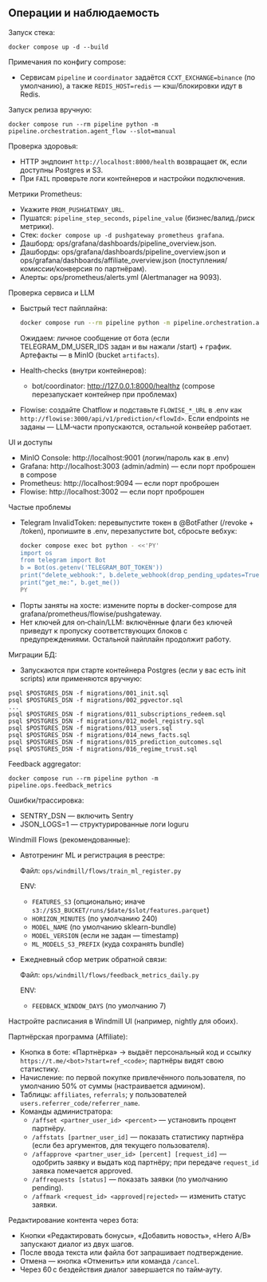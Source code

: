 ## Операции и наблюдаемость

Запуск стека:

```
docker compose up -d --build
```

Примечания по конфигу compose:
- Сервисам `pipeline` и `coordinator` задаётся `CCXT_EXCHANGE=binance` (по умолчанию), а также `REDIS_HOST=redis` — кэш/блокировки идут в Redis.

Запуск релиза вручную:

```
docker compose run --rm pipeline python -m pipeline.orchestration.agent_flow --slot=manual
```

Проверка здоровья:

- HTTP эндпоинт `http://localhost:8000/health` возвращает `OK`, если доступны Postgres и S3.
- При `FAIL` проверьте логи контейнеров и настройки подключения.

Метрики Prometheus:
- Укажите `PROM_PUSHGATEWAY_URL`.
- Пушатся: `pipeline_step_seconds`, `pipeline_value` (бизнес/валид./риск метрики).
- Стек: `docker compose up -d pushgateway prometheus grafana`.
- Дашборд: ops/grafana/dashboards/pipeline_overview.json.
- Дашборды: ops/grafana/dashboards/pipeline_overview.json и ops/grafana/dashboards/affiliate_overview.json (поступления/комиссии/конверсия по партнёрам).
- Алерты: ops/prometheus/alerts.yml (Alertmanager на 9093).

Проверка сервиса и LLM

- Быстрый тест пайплайна:
  ```bash
  docker compose run --rm pipeline python -m pipeline.orchestration.agent_flow --slot=manual
  ```
  Ожидаем: личное сообщение от бота (если TELEGRAM_DM_USER_IDS задан и вы нажали /start) + график. Артефакты — в MinIO (bucket `artifacts`).

- Health‑checks (внутри контейнеров):
  - bot/coordinator: http://127.0.0.1:8000/healthz (compose перезапускает контейнер при проблемах)

- Flowise: создайте Chatflow и подставьте `FLOWISE_*_URL` в .env как `http://flowise:3000/api/v1/prediction/<flowId>`. Если endpoints не заданы — LLM‑части пропускаются, остальной конвейер работает.

UI и доступы

- MinIO Console: http://localhost:9001 (логин/пароль как в .env)
- Grafana: http://localhost:3003 (admin/admin) — если порт проброшен в compose
- Prometheus: http://localhost:9094 — если порт проброшен
- Flowise: http://localhost:3002 — если порт проброшен

Частые проблемы

- Telegram InvalidToken: перевыпустите токен в @BotFather (/revoke + /token), пропишите в .env, перезапустите bot, сбросьте вебхук:
  ```bash
  docker compose exec bot python - <<'PY'
  import os
  from telegram import Bot
  b = Bot(os.getenv('TELEGRAM_BOT_TOKEN'))
  print("delete_webhook:", b.delete_webhook(drop_pending_updates=True))
  print("get_me:", b.get_me())
  PY
  ```
- Порты заняты на хосте: измените порты в docker-compose для grafana/prometheus/flowise/pushgateway.
- Нет ключей для on‑chain/LLM: включённые флаги без ключей приведут к пропуску соответствующих блоков с предупреждениями. Остальной пайплайн продолжит работу.

Миграции БД:
- Запускаются при старте контейнера Postgres (если у вас есть init scripts) или применяются вручную:

```
psql $POSTGRES_DSN -f migrations/001_init.sql
psql $POSTGRES_DSN -f migrations/002_pgvector.sql
...
psql $POSTGRES_DSN -f migrations/011_subscriptions_redeem.sql
psql $POSTGRES_DSN -f migrations/012_model_registry.sql
psql $POSTGRES_DSN -f migrations/013_users.sql
psql $POSTGRES_DSN -f migrations/014_news_facts.sql
psql $POSTGRES_DSN -f migrations/015_prediction_outcomes.sql
psql $POSTGRES_DSN -f migrations/016_regime_trust.sql
```

Feedback aggregator:

```
docker compose run --rm pipeline python -m pipeline.ops.feedback_metrics
```

Ошибки/трассировка:
- SENTRY_DSN — включить Sentry
- JSON_LOGS=1 — структурированные логи loguru

Windmill Flows (рекомендованные):

- Автотренинг ML и регистрация в реестре:

  Файл: `ops/windmill/flows/train_ml_register.py`

  ENV:
  - `FEATURES_S3` (опционально; иначе `s3://$S3_BUCKET/runs/$date/$slot/features.parquet`)
  - `HORIZON_MINUTES` (по умолчанию 240)
  - `MODEL_NAME` (по умолчанию sklearn-bundle)
  - `MODEL_VERSION` (если не задан — timestamp)
  - `ML_MODELS_S3_PREFIX` (куда сохранять bundle)

- Ежедневный сбор метрик обратной связи:

  Файл: `ops/windmill/flows/feedback_metrics_daily.py`

  ENV:
  - `FEEDBACK_WINDOW_DAYS` (по умолчанию 7)

Настройте расписания в Windmill UI (например, nightly для обоих).

Партнёрская программа (Affiliate):

- Кнопка в боте: «Партнёрка» → выдаёт персональный код и ссылку `https://t.me/<bot>?start=ref_<code>`; партнёры видят свою статистику.
- Начисление: по первой покупке привлечённого пользователя, по умолчанию 50% от суммы (настраивается админом).
- Таблицы: `affiliates`, `referrals`; у пользователей `users.referrer_code/referrer_name`.
- Команды администратора:
  - `/affset <partner_user_id> <percent>` — установить процент партнёру.
  - `/affstats [partner_user_id]` — показать статистику партнёра (если без аргументов, для текущего пользователя).
  - `/affapprove <partner_user_id> [percent] [request_id]` — одобрить заявку и выдать код партнёру; при передаче `request_id` заявка помечается approved.
  - `/affrequests [status]` — показать заявки (по умолчанию pending).
  - `/affmark <request_id> <approved|rejected>` — изменить статус заявки.

Редактирование контента через бота:

- Кнопки «Редактировать бонусы», «Добавить новость», «Hero A/B» запускают диалог из двух шагов.
- После ввода текста или файла бот запрашивает подтверждение.
- Отмена — кнопка «Отменить» или команда `/cancel`.
- Через 60 с бездействия диалог завершается по тайм‑ауту.
